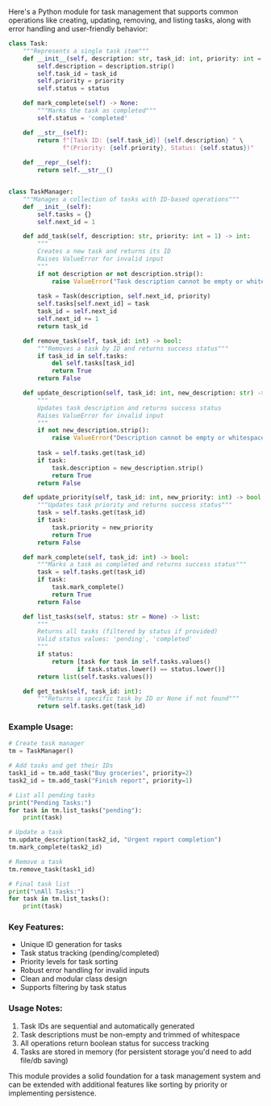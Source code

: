 

Here's a Python module for task management that supports common operations like creating, updating, removing, and listing tasks, along with error handling and user-friendly behavior:

```python
class Task:
    """Represents a single task item"""
    def __init__(self, description: str, task_id: int, priority: int = 1, status: str = 'pending'):
        self.description = description.strip()
        self.task_id = task_id
        self.priority = priority
        self.status = status

    def mark_complete(self) -> None:
        """Marks the task as completed"""
        self.status = 'completed'

    def __str__(self):
        return f"[Task ID: {self.task_id}] {self.description} " \
               f"(Priority: {self.priority}, Status: {self.status})"
    
    def __repr__(self):
        return self.__str__()


class TaskManager:
    """Manages a collection of tasks with ID-based operations"""
    def __init__(self):
        self.tasks = {}
        self.next_id = 1

    def add_task(self, description: str, priority: int = 1) -> int:
        """
        Creates a new task and returns its ID
        Raises ValueError for invalid input
        """
        if not description or not description.strip():
            raise ValueError("Task description cannot be empty or whitespace")
        
        task = Task(description, self.next_id, priority)
        self.tasks[self.next_id] = task
        task_id = self.next_id
        self.next_id += 1
        return task_id

    def remove_task(self, task_id: int) -> bool:
        """Removes a task by ID and returns success status"""
        if task_id in self.tasks:
            del self.tasks[task_id]
            return True
        return False

    def update_description(self, task_id: int, new_description: str) -> bool:
        """
        Updates task description and returns success status
        Raises ValueError for invalid input
        """
        if not new_description.strip():
            raise ValueError("Description cannot be empty or whitespace")
            
        task = self.tasks.get(task_id)
        if task:
            task.description = new_description.strip()
            return True
        return False

    def update_priority(self, task_id: int, new_priority: int) -> bool:
        """Updates task priority and returns success status"""
        task = self.tasks.get(task_id)
        if task:
            task.priority = new_priority
            return True
        return False

    def mark_complete(self, task_id: int) -> bool:
        """Marks a task as completed and returns success status"""
        task = self.tasks.get(task_id)
        if task:
            task.mark_complete()
            return True
        return False

    def list_tasks(self, status: str = None) -> list:
        """
        Returns all tasks (filtered by status if provided)
        Valid status values: 'pending', 'completed'
        """
        if status:
            return [task for task in self.tasks.values() 
                   if task.status.lower() == status.lower()]
        return list(self.tasks.values())

    def get_task(self, task_id: int):
        """Returns a specific task by ID or None if not found"""
        return self.tasks.get(task_id)
```

### Example Usage:

```python
# Create task manager
tm = TaskManager()

# Add tasks and get their IDs
task1_id = tm.add_task("Buy groceries", priority=2)
task2_id = tm.add_task("Finish report", priority=1)

# List all pending tasks
print("Pending Tasks:")
for task in tm.list_tasks("pending"):
    print(task)

# Update a task
tm.update_description(task2_id, "Urgent report completion")
tm.mark_complete(task2_id)

# Remove a task
tm.remove_task(task1_id)

# Final task list
print("\nAll Tasks:")
for task in tm.list_tasks():
    print(task)
```

### Key Features:
- Unique ID generation for tasks
- Task status tracking (pending/completed)
- Priority levels for task sorting
- Robust error handling for invalid inputs
- Clean and modular class design
- Supports filtering by task status

### Usage Notes:
1. Task IDs are sequential and automatically generated
2. Task descriptions must be non-empty and trimmed of whitespace
3. All operations return boolean status for success tracking
4. Tasks are stored in memory (for persistent storage you'd need to add file/db saving)

This module provides a solid foundation for a task management system and can be extended with additional features like sorting by priority or implementing persistence.